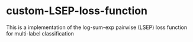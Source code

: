 # custom-LSEP-loss-function
This is a implementation of the log-sum-exp pairwise (LSEP) loss function for multi-label classification
